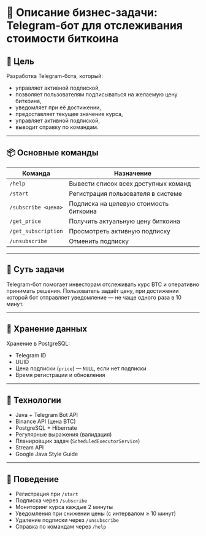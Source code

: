 # 📌 Описание бизнес-задачи: Telegram-бот для отслеживания стоимости биткоина

## 🎯 Цель
Разработка Telegram-бота, который:
 - управляет активной подпиской,
- позволяет пользователям подписываться на желаемую цену биткоина,
- уведомляет при её достижении,
- предоставляет текущее значение курса,
- управляет активной подпиской,
- выводит справку по командам.

---

## 📦 Основные команды

| Команда              | Назначение                                                |
|----------------------|-----------------------------------------------------------|
| `/help`              | Вывести список всех доступных команд                      |
| `/start`             | Регистрация пользователя в системе                        |
| `/subscribe <цена>`  | Подписка на целевую стоимость биткоина                    |
| `/get_price`         | Получить актуальную цену биткоина                         |
| `/get_subscription`  | Просмотреть активную подписку                             |
| `/unsubscribe`       | Отменить подписку                                         |

---

## 🧠 Суть задачи
Telegram-бот помогает инвесторам отслеживать курс BTC и оперативно принимать решения. Пользователь задаёт цену, при достижении которой бот отправляет уведомление — не чаще одного раза в 10 минут.

---

## 💾 Хранение данных
Хранение в PostgreSQL:
- Telegram ID
- UUID
- Цена подписки (`price`) — `NULL`, если нет подписки
- Время регистрации и обновления

---

## 🔧 Технологии
- Java + Telegram Bot API
- Binance API (цена BTC)
- PostgreSQL + Hibernate
- Регулярные выражения (валидация)
- Планировщик задач (`ScheduledExecutorService`)
- Stream API
- Google Java Style Guide

---

## 🔄 Поведение
- Регистрация при `/start`
- Подписка через `/subscribe`
- Мониторинг курса каждые 2 минуты
- Уведомления при снижении цены (с интервалом ≥ 10 минут)
- Удаление подписки через `/unsubscribe`
- Справка по командам через `/help`
